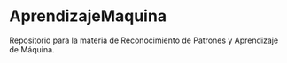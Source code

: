 # AprendizajeMaquina
Repositorio para la materia de Reconocimiento de Patrones y Aprendizaje de Máquina. 

